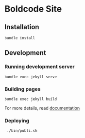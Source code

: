 # Boldcode Site

## Installation

    bundle install


## Development

### Running development server

    bundle exec jekyll serve 


### Building pages

    bundle exec jekyll build

For more details, read [documentation](http://jekyllrb.com/)


### Deploying

     ./bin/publi.sh 


